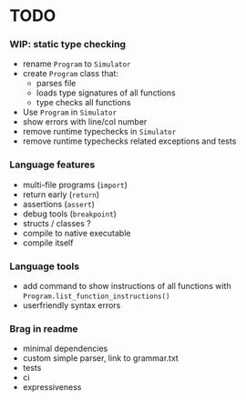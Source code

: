 # TODO

### WIP: static type checking
- rename `Program` to `Simulator`
- create `Program` class that:
    - parses file
    - loads type signatures of all functions
    - type checks all functions
- Use `Program` in `Simulator`
- show errors with line/col number
- remove runtime typechecks in `Simulator`
- remove runtime typechecks related exceptions and tests


### Language features
- multi-file programs (`import`)
- return early (`return`)
- assertions (`assert`)
- debug tools (`breakpoint`)
- structs / classes ?
- compile to native executable
- compile itself

### Language tools
- add command to show instructions of all functions with `Program.list_function_instructions()`
- userfriendly syntax errors

### Brag in readme
- minimal dependencies
- custom simple parser, link to grammar.txt
- tests
- ci
- expressiveness
